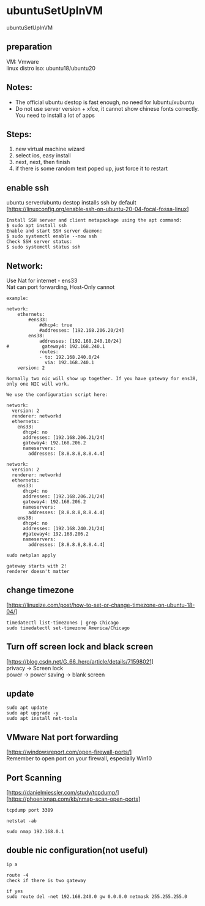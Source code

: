 # ubuntuSetUpInVM
ubuntuSetUpInVM

## preparation      
VM: Vmware      
linux distro iso: ubuntu18/ubuntu20     

## Notes:  
- The official ubuntu destop is fast enough, no need for lubuntu/xubuntu    
- Do not use server version + xfce, it cannot show chinese fonts correctly. You need to install a lot of apps         

## Steps:      
1. new virtual machine wizard     
2. select ios, easy install     
3. next, next, then finish      
4. if there is some random text poped up, just force it to restart    

## enable ssh   
ubuntu server/ubuntu destop installs ssh by default    
[https://linuxconfig.org/enable-ssh-on-ubuntu-20-04-focal-fossa-linux]    
```
Install SSH server and client metapackage using the apt command:
$ sudo apt install ssh
Enable and start SSH server daemon:
$ sudo systemctl enable --now ssh
Check SSH server status:
$ sudo systemctl status ssh
```

## Network:    
Use Nat for internet - ens33    
Nat can port forwarding, Host-Only cannot   
```
example: 

network:
    ethernets:
        #ens33:
            #dhcp4: true
            #addresses: [192.168.206.20/24]
        ens38:
            addresses: [192.168.240.10/24]
#            gateway4: 192.168.240.1
            routes:
            - to: 192.168.240.0/24
              via: 192.168.240.1
    version: 2

Normally two nic will show up together. If you have gateway for ens38, only one NIC will work.

We use the configuration script here:

network:
  version: 2
  renderer: networkd
  ethernets:
    ens33:
      dhcp4: no
      addresses: [192.168.206.21/24]
      gateway4: 192.168.206.2
      nameservers:
        addresses: [8.8.8.8,8.8.4.4]

network:
  version: 2
  renderer: networkd
  ethernets:
    ens33:
      dhcp4: no
      addresses: [192.168.206.21/24]
      gateway4: 192.168.206.2
      nameservers:
        addresses: [8.8.8.8,8.8.4.4]
    ens38:
      dhcp4: no
      addresses: [192.168.240.21/24]
      #gateway4: 192.168.206.2
      nameservers:
        addresses: [8.8.8.8,8.8.4.4]

sudo netplan apply

gateway starts with 2!
renderer doesn't matter
```

## change timezone      
[https://linuxize.com/post/how-to-set-or-change-timezone-on-ubuntu-18-04/]      
```
timedatectl list-timezones | grep Chicago
sudo timedatectl set-timezone America/Chicago
```

## Turn off screen lock and black screen     
[https://blog.csdn.net/G_66_hero/article/details/71598021]      
privacy -> Screen lock    
power -> power saving -> blank screen   

## update   
```
sudo apt update
sudo apt upgrade -y
sudo apt install net-tools
```

## VMware Nat port forwarding   
[https://windowsreport.com/open-firewall-ports/]    
Remember to open port on your firewall, especially Win10    

## Port Scanning    
[https://danielmiessler.com/study/tcpdump/]    
[https://phoenixnap.com/kb/nmap-scan-open-ports]    

```
tcpdump port 3389

netstat -ab

sudo nmap 192.168.0.1
```
 
## double nic configuration(not useful)     
```
ip a

route -4
check if there is two gateway

if yes
sudo route del -net 192.168.240.0 gw 0.0.0.0 netmask 255.255.255.0


```
